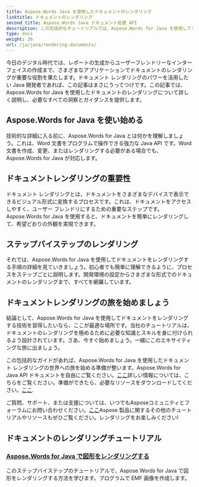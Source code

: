 ```yaml
---
title: Aspose.Words Java を使用したドキュメントのレンダリング
linktitle: ドキュメントのレンダリング
second_title: Aspose.Words Java ドキュメント処理 API
description: この包括的なチュートリアルでは、Aspose.Words for Java を使用してドキュメントをレンダリングする方法を学習します。効率的なドキュメント レンダリングのためのステップ バイ ステップのガイダンス、ヒント、および例を入手します。
type: docs
weight: 26
url: /ja/java/rendering-documents/
---
```


今日のデジタル時代では、レポートの生成からユーザーフレンドリーなインターフェイスの作成まで、さまざまなアプリケーションでドキュメントのレンダリングが重要な役割を果たします。ドキュメント レンダリングのパワーを活用したい Java 開発者であれば、この記事はまさにうってつけです。この記事では、Aspose.Words for Java を使用したドキュメントのレンダリングについて詳しく説明し、必要なすべての洞察とガイダンスを提供します。

## Aspose.Words for Java を使い始める

技術的な詳細に入る前に、Aspose.Words for Java とは何かを理解しましょう。これは、Word 文書をプログラムで操作できる強力な Java API です。Word 文書を作成、変更、またはレンダリングする必要がある場合でも、Aspose.Words for Java が対応します。

## ドキュメントレンダリングの重要性

ドキュメント レンダリングとは、ドキュメントをさまざまなデバイスで表示できるビジュアル形式に変換するプロセスです。これは、ドキュメントをアクセスしやすく、ユーザー フレンドリにするための重要なステップです。Aspose.Words for Java を使用すると、ドキュメントを簡単にレンダリングして、希望どおりの外観を実現できます。

## ステップバイステップのレンダリング

それでは、Aspose.Words for Java を使用してドキュメントをレンダリングする手順の詳細を見ていきましょう。初心者でも簡単に理解できるように、プロセスをステップごとに説明します。開発環境の設定からさまざまな形式でのドキュメントのレンダリングまで、すべてを網羅しています。

## ドキュメントレンダリングの旅を始めましょう

結論として、Aspose.Words for Java を使用してドキュメントをレンダリングする技術を習得したいなら、ここが最適な場所です。当社のチュートリアルは、ドキュメントのレンダリングを極めるために必要な知識とスキルを身に付けられるよう設計されています。さあ、今すぐ始めましょう。一緒にこのエキサイティングな旅に出ましょう。

この包括的なガイドがあれば、Aspose.Words for Java を使用したドキュメント レンダリングの世界への旅を始める準備が整います。Aspose.Words for Java API ドキュメントを自由にご覧ください。[ここ](https://reference.aspose.com/words/java/)詳しい情報については、こちらをご覧ください。準備ができたら、必要なリソースをダウンロードしてください。[ここ](https://releases.aspose.com/words/java/).

ご質問、サポート、または支援については、いつでもAsposeコミュニティとフォーラムにお問い合わせください。[ここ](https://forum.aspose.com/)Aspose 製品に関するその他のチュートリアルやリソースもぜひご覧ください。レンダリングをお楽しみください!

## ドキュメントのレンダリングチュートリアル
### [Aspose.Words for Java で図形をレンダリングする](./rendering-shapes/)
このステップバイステップのチュートリアルで、Aspose.Words for Java で図形をレンダリングする方法を学びます。プログラムで EMF 画像を作成します。